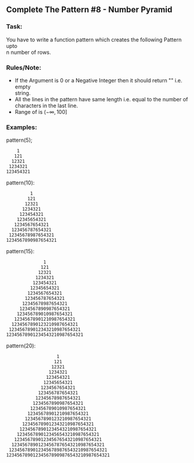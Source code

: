## Complete The Pattern #8 - Number Pyramid

### Task:
You have to write a function pattern which creates the following Pattern upto  
n number of rows.

### Rules/Note:
* If the Argument is 0 or a Negative Integer then it should return "" i.e. empty  
string.  
* All the lines in the pattern have same length i.e. equal to the number of  
characters in the last line.
* Range of is $(-\infty, 100]$

### Examples:

pattern(5);

        1    
       121   
      12321  
     1234321 
    123454321

pattern(10):

             1         
            121        
           12321       
          1234321      
         123454321     
        12345654321    
       1234567654321   
      123456787654321  
     12345678987654321 
    1234567890987654321

pattern(15):

                  1              
                 121             
                12321            
               1234321           
              123454321          
             12345654321         
            1234567654321        
           123456787654321       
          12345678987654321      
         1234567890987654321     
        123456789010987654321    
       12345678901210987654321   
      1234567890123210987654321  
     123456789012343210987654321 
    12345678901234543210987654321

pattern(20):
    
                       1                   
                      121                  
                     12321                 
                    1234321                
                   123454321               
                  12345654321              
                 1234567654321             
                123456787654321            
               12345678987654321           
              1234567890987654321          
             123456789010987654321         
            12345678901210987654321        
           1234567890123210987654321       
          123456789012343210987654321      
         12345678901234543210987654321     
        1234567890123456543210987654321    
       123456789012345676543210987654321   
      12345678901234567876543210987654321  
     1234567890123456789876543210987654321 
    123456789012345678909876543210987654321
